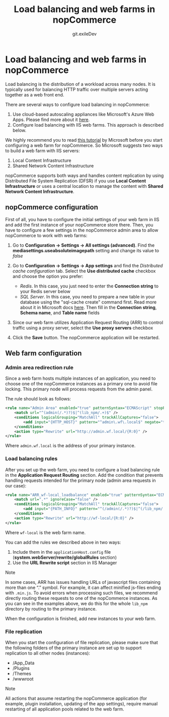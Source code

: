 ﻿---
title: Load balancing and web farms in nopCommerce
uid: en/installation-and-upgrading/installing-nopcommerce/web-farms
author: git.exileDev
contributors: git.mariannk, git.AndreiMaz
---

# Load balancing and web farms in nopCommerce

Load balancing is the distribution of a workload across many nodes. It is typically used for balancing HTTP traffic over multiple servers acting together as a web front end.

There are several ways to configure load balancing in nopCommerce:

1. Use cloud-based autoscaling appliances like Microsoft's Azure Web Apps. Please find more about it [here](xref:en/installation-and-upgrading/installing-nopcommerce/installing-on-microsoft-azure).
1. Configure load balancing with IIS web farms. This approach is described below.

We highly recommend you to read [this tutorial](https://docs.microsoft.com/en-us/iis/web-hosting/scenario-build-a-web-farm-with-iis-servers/overview-build-a-web-farm-with-iis-servers) by Microsoft before you start configuring a web farm for nopCommerce. So Microsoft suggests two ways to build a web farm with IIS servers:

1. Local Content Infrastructure
1. Shared Network Content Infrastructure

nopCommerce supports both ways and handles content replication by using Distributed File System Replication (DFSR) if you use **Local Content Infrastructure** or uses a central location to manage the content with **Shared Network Content Infrastructure**.

## nopCommerce configuration

First of all, you have to configure the initial settings of your web farm in IIS and add the first instance of your nopCommerce store there. Then, you have to configure a few settings in the nopCommerce admin area to allow nopCommerce to work with web farms:

1. Go to **Configuration → Settings → All settings (advanced)**. Find the **mediasettings.useabsoluteimagepath** setting and change its value to *false*

1. Go to **Configuration → Settings → App settings** and find the *Distributed cache configuration* tab. Select the **Use distributed cache** checkbox and choose the option you prefer:

   - *Redis*. In this case, you just need to enter the **Connection string** to your Redis server below
   - *SQL Server*. In this case, you need to prepare a new table in your database using the "sql-cache create" command first. Read more about it in Microsoft docs [here](https://docs.microsoft.com/en-us/aspnet/core/performance/caching/distributed?view=aspnetcore-5.0#distributed-sql-server-cache). Then fill in the **Connection string**, **Schema name**, and **Table name** fields

1. Since our web farm utilizes Application Request Routing (ARR) to control traffic using a proxy server, select the **Use proxy servers** checkbox
1. Click the **Save** button. The nopCommerce application will be restarted.

## Web farm configuration

### Admin area redirection rule

Since a web farm hosts multiple instances of an application, you need to choose one of the nopCommerce instances as a primary one to avoid file locking. This primary node will process requests from the admin panel.

The rule should look as follows:

```xml
<rule name="Admin Area" enabled="true" patternSyntax="ECMAScript" stopProcessing="true">
    <match url="^(admin(/.*)?)$|^(lib_npm/.+)$" />
    <conditions logicalGrouping="MatchAll" trackAllCaptures="false">
        <add input="{HTTP_HOST}" pattern="^admin\.wf\.local$" negate="true" />
    </conditions>
    <action type="Rewrite" url="http://admin.wf.local/{R:0}" />
</rule>
```

Where `admin.wf.local` is the address of your primary instance.

### Load balancing rules

After you set up the web farm, you need to configure a load balancing rule in the **Application Request Routing** section. Add the condition that prevents handling requests intended for the primary node (admin area requests in our case):

```xml
<rule name="ARR_wf-local_loadbalance" enabled="true" patternSyntax="ECMAScript" stopProcessing="true">
    <match url=".*" ignoreCase="false" />
    <conditions logicalGrouping="MatchAll" trackAllCaptures="false">
        <add input="{PATH_INFO}" pattern="^(/admin(/.*)?)$|^(/lib_npm/.+)$" negate="true" />
    </conditions>
    <action type="Rewrite" url="http://wf-local/{R:0}" />
</rule>
```

Where `wf-local` is the web farm name.

You can add the rules we described above in two ways:

1. Include them in the `applicationHost.config` file (**system.webServer/rewrite/globalRules** section)
1. Use the **URL Rewrite script** section in IIS Manager

> [!NOTE]
>
> In some cases, ARR has issues handling URLs of javascript files containing more than one “.” symbol. For example, it can affect minified js-files ending with `.min.js`. To avoid errors when processing such files, we recommend directly routing these requests to one of the nopCommerce instances. As you can see in the examples above, we do this for the whole `lib_npm` directory by routing to the primary instance.

When the configuration is finished, add new instances to your web farm.

### File replication

When you start the configuration of file replication, please make sure that the following folders of the primary instance are set up to support replication to all other nodes (instances):

- /App_Data
- /Plugins
- /Themes
- /wwwroot

> [!NOTE]
>
> All actions that assume restarting the nopCommerce application (for example, plugin installation, updating of the app settings), require manual restarting of all application pools related to the web farm.
